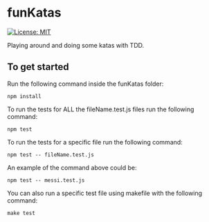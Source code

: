 # funKatas

[![License: MIT](https://img.shields.io/badge/License-MIT-green.svg)](LICENSE)


Playing around and doing some katas with TDD.


## To get started

Run the following command inside the funKatas folder:
```
npm install
````

To run the tests for ALL the fileName.test.js files run the following command:
````
npm test
````

To run the tests for a specific file run the following command:
````
npm test -- fileName.test.js
````

An example of the command above could be: 
````
npm test -- messi.test.js
````

You can also run a specific test file using makefile with the following command:
````
make test
````


